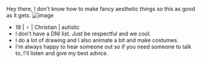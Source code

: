 Hey there, I don't know how to make fancy aesthetic things so this as good as it gets.
![image](https://github.com/Lycantusk/Lycantusk/assets/145028747/ad49aa1a-a219-4983-b64b-988eea123101)
- 18 | ♀ | Christian | autistic
- I don't have a DNI list. Just be respectful and we cool.
- I do a lot of drawing and I also animate a bit and make costumes.
- I'm always happy to hear someone out so if you need someone to talk to, I'll listen and give my best advice.
<!---
Lycantusk/Lycantusk is a ✨ special ✨ repository because its `README.md` (this file) appears on your GitHub profile.
You can click the Preview link to take a look at your changes.
--->
